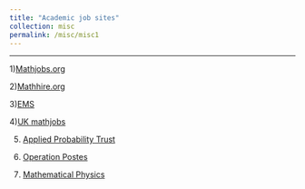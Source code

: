 ```yaml
---
title: "Academic job sites"
collection: misc
permalink: /misc/misc1
---
```


---


1)[Mathjobs.org](https://www.mathjobs.org/jobs?joblist-0-3---0-pt--)


2)[Mathhire.org](https://mathhire.org/jobs/academia)


3)[EMS](https://euromathsoc.org/jobs)

4)[UK mathjobs](https://www.jobs.ac.uk/search/?keywords=Post+doc&activeFacet=contractTypeFacet&resetFacet=academicDisciplineFacet&sortOrder=0&pageSize=25&startIndex=1&academicDisciplineFacet%5B0%5D=mathematics-and-statistics&subDisciplineFacet%5B0%5D=mathematics)

5) [Applied Probability Trust](https://www.appliedprobability.org/jobs)

6) [Operation Postes](http://postes.smai.emath.fr/postdoc/)

7) [Mathematical Physics](https://www.iamp.org/page.php?page=page_positions)

   
